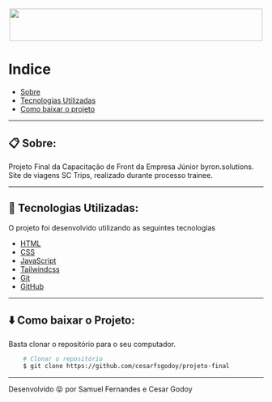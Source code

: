 <h1 align="center">
  <img src="https://i.ibb.co/LR9cC9m/Logo-modo-escuro-copiar.png" height = 64px width = 500px>  
</h1>

# Indice

- [Sobre](#-sobre)
- [Tecnologias Utilizadas](#-tecnologias-utilizadas)
- [Como baixar o projeto](#-como-baixar-o-projeto)

---

## 📋 Sobre:

Projeto Final da Capacitação de Front da Empresa Júnior byron.solutions. Site de viagens SC Trips, realizado durante processo trainee.

---

## 🚀 Tecnologias Utilizadas:

O projeto foi desenvolvido utilizando as seguintes tecnologias

- [HTML](https://developer.mozilla.org/pt-BR/docs/Web/HTML)
- [CSS](https://developer.mozilla.org/pt-BR/docs/Web/CSS)
- [JavaScript](https://developer.mozilla.org/pt-BR/docs/Web/JavaScript)
- [Tailwindcss](https://tailwindcss.com/)
- [Git](https://git-scm.com/)
- [GitHub](https://github.com/)

---

## ⬇️ Como baixar o Projeto:

Basta clonar o repositório para o seu computador.

```bash
    # Clonar o repositório
    $ git clone https://github.com/cesarfsgodoy/projeto-final
```

---

Desenvolvido 😝 por Samuel Fernandes e Cesar Godoy
